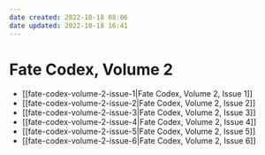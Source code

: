 ```yaml
---
date created: 2022-10-18 08:06
date updated: 2022-10-18 16:41
---
```


# Fate Codex, Volume 2

- [[fate-codex-volume-2-issue-1|Fate Codex, Volume 2, Issue 1]]
- [[fate-codex-volume-2-issue-2|Fate Codex, Volume 2, Issue 2]]
- [[fate-codex-volume-2-issue-3|Fate Codex, Volume 2, Issue 3]]
- [[fate-codex-volume-2-issue-4|Fate Codex, Volume 2, Issue 4]]
- [[fate-codex-volume-2-issue-5|Fate Codex, Volume 2, Issue 5]]
- [[fate-codex-volume-2-issue-6|Fate Codex, Volume 2, Issue 6]]
